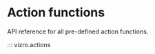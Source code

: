 # Action functions
<!-- vale off -->

API reference for all pre-defined action functions.

::: vizro.actions

<!-- vale on -->
